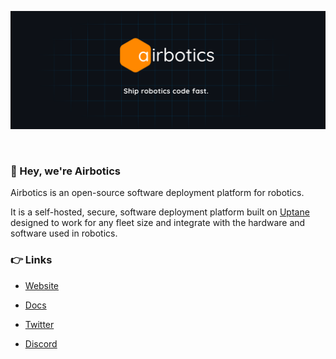 ![Airbotics logo](https://github.com/Airbotics/.github/blob/main/profile/hero.png)

<br />

### 👋 Hey, we're Airbotics

Airbotics is an open-source software deployment platform for robotics.

It is a self-hosted, secure, software deployment platform built on [Uptane](https://uptane.github.io/) designed to work for any fleet size and integrate with the hardware and software used in robotics.

### 👉 Links

- [Website](https://airbotics.io)

- [Docs](https://docs.airbotics.io)

- [Twitter](https://twitter.com/Airboticsio)

- [Discord](https://discord.gg/W2TR4WXUqv)